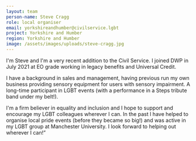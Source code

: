 ```yaml
---
layout: team
person-name: Steve Cragg
role: local organiser
email: yorkshireandhumber@civilservice.lgbt
project: Yorkshire and Humber
region: Yorkshire and Humber
image: /assets/images/uploads/steve-cragg.jpg
---
```

I'm Steve and I'm a very recent addition to the Civil Service.  I joined DWP in July 2021 at EO grade working in legacy benefits and Universal Credit.  

I have a background in sales and management, having previous run my own business providing sensory equipment for users with sensory impairment.  A long-time participant in LGBT events (with a performance in a Steps tribute band under my belt!).  

I'm a firm believer in equality and inclusion and I hope to support and encourage my LGBT colleagues wherever I can.  In the past I have helped to organise local pride events (before they became so big!) and was active in my LGBT group at Manchester University.  I look forward to helping out wherever I can!”